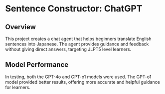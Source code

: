 # Sentence Constructor: ChatGPT

## Overview

This project creates a chat agent that helps beginners translate English sentences into Japanese. The agent provides guidance and feedback without giving direct answers, targeting JLPT5 level learners.



## Model Performance

In testing, both the GPT-4o and GPT-o1 models were used. The GPT-o1 model provided better results, offering more accurate and helpful guidance for learners.

